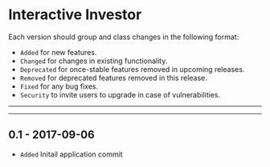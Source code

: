 # Interactive Investor

Each version should group and class changes in the following format:
- `Added` for new features.
- `Changed` for changes in existing functionality.
- `Deprecated` for once-stable features removed in upcoming releases.
- `Removed` for deprecated features removed in this release.
- `Fixed` for any bug fixes.
- `Security` to invite users to upgrade in case of vulnerabilities.

---

---

## 0.1 - 2017-09-06

- `Added` Initail application commit
